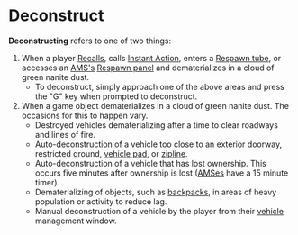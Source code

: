 # Deconstruct

**Deconstructing** refers to one of two things:

1. When a player [Recalls](Recall.md), calls
   [Instant Action](Instant_Action.md), enters a
   [Respawn tube](../items/Respawn_Tube.md), or accesses an
   [AMS's](../vehicles/Advanced_Mobile_Station.md)
   [Respawn panel](Respawn_panel.md) and dematerializes in a cloud of green
   nanite dust.
   - To deconstruct, simply approach one of the above areas and press the "G"
     key when prompted to deconstruct.
2. When a game object dematerializes in a cloud of green nanite dust. The
   occasions for this to happen vary.
   - Destroyed vehicles dematerializing after a time to clear roadways and lines
     of fire.
   - Auto-deconstruction of a vehicle too close to an exterior doorway,
     restricted ground, [vehicle pad](../locations/Vehicle_Terminal.md), or
     [zipline](../items/Zipline.md).
   - Auto-deconstruction of a vehicle that has lost ownership. This occurs five
     minutes after ownership is lost
     ([AMSes](../vehicles/Advanced_Mobile_Station.md) have a 15 minute timer)
   - Dematerializing of objects, such as [backpacks](Backpack.md), in areas of
     heavy population or activity to reduce lag.
   - Manual deconstruction of a vehicle by the player from their
     [vehicle](../vehicles/index.md) management window.
